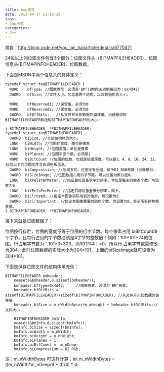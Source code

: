 ```yaml
---
title: bmp格式
date: 2013-04-17 21:19:29
tags:
- bmp格式
categories:
- C++
---
```



摘自：http://blog.csdn.net/you_lan_hai/article/details/6770471

24位以上的位图文件包含3个部分：位图文件头（BITMAPFILEHEADER）、位图信息头(BITMAPINFOHEADER)、位图数据。
<!--more-->

下面是MSDN中两个信息头的具体定义：
```
typedef struct tagBITMAPFILEHEADER { 
  WORD    bfType; //图像类型：必须是‘BM’(BM的16进制编码为：0x4d42)
  DWORD   bfSize; //文件大小。包含着两个结构，以及数据的总大小。

  WORD    bfReserved1; //保留值。必须为0
  WORD    bfReserved2; //保留值。必须为0
  DWORD   bfOffBits;   //从文件开头到数据的偏移量。也就是结构BITMAPFILEHEADER和结构BITMAPINFOHEADER的大小

} BITMAPFILEHEADER, *PBITMAPFILEHEADER; 
typedef struct tagBITMAPINFOHEADER{
  DWORD  biSize; //当前结构体的大小。
  LONG   biWidth; //位图的宽度。单位是像素
  LONG   biHeight; //位图高度。单位是像素
  WORD   biPlanes; //位图平面个数。必须是1
  WORD   biBitCount //位图的位数，也就是位图深度。可以是1、4、8、16、24、32。16位以下的位图文件含有调色板信息。
  DWORD  biCompression; //压缩方式。位图没有压缩，赋予BI_RGB参数（也就是0）。
  DWORD  biSizeImage; //位图数据占用的字节数。可以设置为默认值0。
  LONG   biXPelsPerMeter; //指定目标设备水平分辨率，单位是每米的像素个数。可设置为0
  LONG   biYPelsPerMeter; //指定目标设备垂直分辨率，同上。
  DWORD  biClrUsed; //指定本图像实际用到的像素。可设置为0
  DWORD  biClrImportant; //指定本图像重要的颜色个数。可设置为0，表示所有颜色都重要。
} BITMAPINFOHEADER, *PBITMAPINFOHEADER; 
```

接下来就是位图数据了：

位图按行存贮，位图的宽度不等于位图的行字节数。每个像素占用 biBitCount/8 个字节，且每行占用的字节数必须是4字节的整数倍！例如：101\*101\*24的位图，行占用字节数为：101\*3=303，而303%4！=0，所以行 占用字节数需修改为304，此时位图数据的实际大小为304\*101，上面的biSizeImage就可设置为304\*101。

下面是保存位图文件的结构体填充例：
```
BITMAPFILEHEADER bmheader;
    memset(&bmheader,0,sizeof(bmheader));
    bmheader.bfType=0x4d42;     //图像格式。必须为'BM'格式。
    bmheader.bfOffBits = sizeof(BITMAPFILEHEADER)+sizeof(BITMAPINFOHEADER); //从文件开头到数据的偏移量
    bmheader.bfSize = m_nWidthBytes*m_nHeight + bmheader.bfOffBits;//文件大小

    BITMAPINFOHEADER bmInfo;
    memset(&bmInfo,0,sizeof(bmInfo));
    bmInfo.biSize = sizeof(bmInfo);
    bmInfo.biWidth = m_nWidth; 
    bmInfo.biHeight = m_nHeight; 
    bmInfo.biPlanes = 1; 
    bmInfo.biBitCount =  m_nDeep;
    bmInfo.biCompression = BI_RGB;
```

注：m_nWidthBytes 可这样计算：int m_nWidthBytes = ((m_nWidth\*m_nDeep/8 + 3)/4) \* 4;